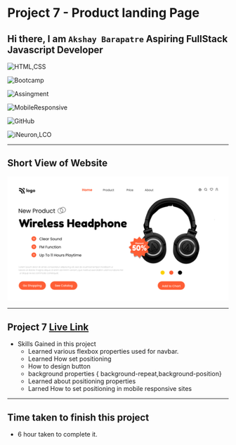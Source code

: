 # Project 7 - Product landing Page

## Hi there, I am `Akshay Barapatre` Aspiring FullStack Javascript Developer   

![HTML,CSS](https://img.shields.io/badge/HTML-CSS-green)

![Bootcamp](https://img.shields.io/badge/Bootcampt-.-success)

![Assingment](https://img.shields.io/badge/Assingment-.-blueviolet)

![MobileResponsive](https://img.shields.io/badge/Mobile-Responsive-critical)

![GitHub](https://img.shields.io/badge/GIT-HUB-sucess)

![iNeuron,LCO](https://img.shields.io/badge/iNeuron-LCO-red)


---

## Short View of Website
![Desktop](./screenshot/07Project.png)

---

 
## Project 7 [Live Link](https://product-landing-page-html.netlify.app/)

-   Skills Gained in this project
    -   Learned various flexbox properties used for navbar.
    - Learned How set positioning
    -  How to design button 
    -  background properties { background-repeat,background-position}
    -   Learned about positioning properties
    -   Larned How to set positioning in mobile responsive sites
---

## Time taken to finish this project

-   6 hour taken to complete it.


